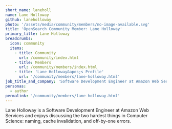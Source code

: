 ```yaml
---
short_name: laneholl
name: Lane Holloway
github: laneholloway
photo: '/assets/media/community/members/no-image-available.svg'
title: 'OpenSearch Community Member: Lane Holloway'
primary_title: Lane Holloway
breadcrumbs:
  icon: community
  items:
    - title: Community
      url: /community/index.html
    - title: Members
      url: /community/members/index.html
    - title: 'Lane Holloway&apos;s Profile'
      url: '/community/members/lane-holloway.html'
job_title_and_company: 'Software Development Engineer at Amazon Web Services'
personas:
  - author
permalink: '/community/members/lane-holloway.html'
---
```


Lane Holloway is a Software Development Engineer at Amazon Web Services and enjoys discussing the two hardest things in Computer Science: naming, cache invalidation, and off-by-one errors.
